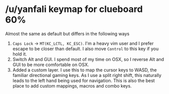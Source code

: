 # /u/yanfali keymap for clueboard 60%

Almost the same as default but differs in the following ways

 1. `Caps Lock` -> `MT(KC_LCTL, KC_ESC)`.
    I'm a heavy vim user and I prefer escape to be closer than default. I also move `Control` to this key if you hold it.
 1. Switch Alt and GUI.
    I spend most of my time on OSX, so I reverse Alt and GUI to be
    more comfortable on OSX.
 1. Added a custom layer.
    I use this to map the cursor keys to WASD, the familiar directional
    gaming keys. As I use a split right shift, this naturally leads
    to the left hand being used for navigation. This is also the
    best place to add custom mappings, macros and combo keys.
